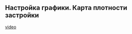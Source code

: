 ## Настройка графики. Карта плотности застройки

[video](https://player.softculture.cc/embed/online/GIS/GIS_10.10.12_L4-9_Graphic_Density)
